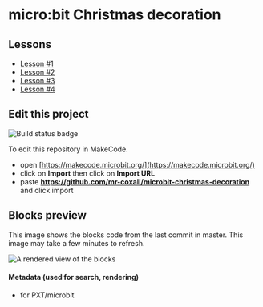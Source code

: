 # micro:bit Christmas decoration

## Lessons

- [Lesson #1](https://makecode.microbit.org/#tutorial:github:mr-coxall/microbit-christmas-decoration/lesson-01)
- [Lesson #2](https://makecode.microbit.org/#tutorial:github:mr-coxall/microbit-christmas-decoration/lesson-02)
- [Lesson #3](https://makecode.microbit.org/#tutorial:github:mr-coxall/microbit-christmas-decoration/lesson-03)
- [Lesson #4](https://makecode.microbit.org/#tutorial:github:mr-coxall/microbit-christmas-decoration/lesson-04)

## Edit this project 

![Build status badge](https://github.com/mr-coxall/microbit-christmas-decoration/workflows/MakeCode/badge.svg)

To edit this repository in MakeCode.

* open [https://makecode.microbit.org/](https://makecode.microbit.org/)
* click on **Import** then click on **Import URL**
* paste **https://github.com/mr-coxall/microbit-christmas-decoration** and click import

## Blocks preview

This image shows the blocks code from the last commit in master.
This image may take a few minutes to refresh.

![A rendered view of the blocks](https://github.com/mr-coxall/microbit-christmas-decoration/raw/master/.github/makecode/blocks.png)

#### Metadata (used for search, rendering)

* for PXT/microbit
<script src="https://makecode.com/gh-pages-embed.js"></script><script>makeCodeRender("{{ site.makecode.home_url }}", "{{ site.github.owner_name }}/{{ site.github.repository_name }}");</script>
